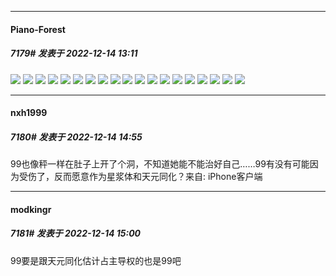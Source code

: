 

*****

####  Piano-Forest  
##### 7179#       发表于 2022-12-14 13:11

<img src="https://p.sda1.dev/8/65c4d07b2b220a104d571e23d4a86f3b/20221214_130740.jpg" referrerpolicy="no-referrer">
<img src="https://p.sda1.dev/8/c859f24542ab1d36b5341a78265ac80e/20221214_130742.jpg" referrerpolicy="no-referrer">
<img src="https://p.sda1.dev/8/919eb779da6e3b95d2c6e9f8c7b48a56/20221214_130746.jpg" referrerpolicy="no-referrer">
<img src="https://p.sda1.dev/8/8bd3b2b186b22c80814381a163a4f3b6/20221214_130750.jpg" referrerpolicy="no-referrer">
<img src="https://p.sda1.dev/8/39707c6ce1d6ce76c994a7bd339801ef/20221214_130752.jpg" referrerpolicy="no-referrer">
<img src="https://p.sda1.dev/8/7c063b6fda48a86525f2f413ea44e0f3/20221214_130756.jpg" referrerpolicy="no-referrer">
<img src="https://p.sda1.dev/8/ee807978f84eb10d2134ed004179d3b7/20221214_130800.jpg" referrerpolicy="no-referrer">
<img src="https://p.sda1.dev/8/8087fe754904707aac9a16b28550b7e7/20221214_130805.jpg" referrerpolicy="no-referrer">
<img src="https://p.sda1.dev/8/2ef3f87ae56f3c097260cd3ffaa0c0a5/20221214_130809.jpg" referrerpolicy="no-referrer">
<img src="https://p.sda1.dev/8/3827d0c1d21c4fa77578409c1d49dfe9/20221214_130811.jpg" referrerpolicy="no-referrer">
<img src="https://p.sda1.dev/8/50dfca5be9f1ab65b795213282703961/20221214_130815.jpg" referrerpolicy="no-referrer">
<img src="https://p.sda1.dev/8/a63b030b7ecc4bfa1f0e266313c2b7c3/20221214_130817.jpg" referrerpolicy="no-referrer">
<img src="https://p.sda1.dev/8/4c2a9f56c35dd76c243565d3edc655f4/20221214_130822.jpg" referrerpolicy="no-referrer">
<img src="https://p.sda1.dev/8/5c88ff48dcc61376197338418615bdab/20221214_130824.jpg" referrerpolicy="no-referrer">
<img src="https://p.sda1.dev/8/d41743b46fae824186a6545b5d0f3d0e/20221214_130830.jpg" referrerpolicy="no-referrer">
<img src="https://p.sda1.dev/8/3c1c0a2c2dde6abe9a2ef3a2a7131022/20221214_130834.jpg" referrerpolicy="no-referrer">
<img src="https://p.sda1.dev/8/ff6e3cfa9526c0a68d2d912cd81e6996/20221214_130840.jpg" referrerpolicy="no-referrer">
<img src="https://p.sda1.dev/8/13cd34a42777af0fe9f5b725d134f473/20221214_130850.jpg" referrerpolicy="no-referrer">
<img src="https://p.sda1.dev/8/e66272dd2fd442e07b95b4c76dd69e6d/20221214_130855.jpg" referrerpolicy="no-referrer">



*****

####  nxh1999  
##### 7180#       发表于 2022-12-14 14:55

99也像秤一样在肚子上开了个洞，不知道她能不能治好自己……99有没有可能因为受伤了，反而愿意作为星浆体和天元同化？来自: iPhone客户端



*****

####  modkingr  
##### 7181#       发表于 2022-12-14 15:00

99要是跟天元同化估计占主导权的也是99吧


